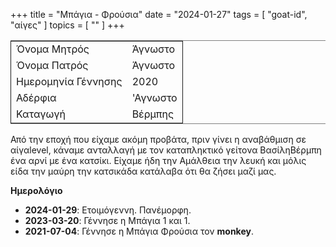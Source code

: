 +++
title = "Μπάγια - Φρούσια"
date = "2024-01-27"
tags = [ "goat-id", "αίγες" ]
topics = [ "" ]
+++

<table border="2" cellspacing="0" cellpadding="6" rules="groups" frame="hsides">


<colgroup>
<col  class="org-left" />

<col  class="org-left" />
</colgroup>
<tbody>
<tr>
<td class="org-left">Όνομα Μητρός</td>
<td class="org-left">Άγνωστο</td>
</tr>


<tr>
<td class="org-left">Όνομα Πατρός</td>
<td class="org-left">Άγνωστο</td>
</tr>


<tr>
<td class="org-left">Ημερομηνία Γέννησης</td>
<td class="org-left">2020</td>
</tr>


<tr>
<td class="org-left">Αδέρφια</td>
<td class="org-left">'Αγνωστο</td>
</tr>


<tr>
<td class="org-left">Καταγωγή</td>
<td class="org-left">Βέρμπης</td>
</tr>
</tbody>
</table>

Από την εποχή που είχαμε ακόμη προβάτα, πριν γίνει η αναβάθμιση σε αίγαlevel, κάναμε ανταλλαγή με τον καταπληκτικό γείτονα ΒασίληΒέρμπη ένα αρνί με ένα κατσίκι. Είχαμε ήδη την Αμάλθεια την λευκή και μόλις είδα την μαύρη την κατσικάδα κατάλαβα ότι θα ζήσει μαζί μας.

**Ημερολόγιο**

-   **2024-01-29**: Ετοιμόγεννη. Πανέμορφη.
-   **2023-03-20**: Γέννησε η Μπάγια 1 και 1.
-   **2021-07-04**: Γέννησε η Μπάγια Φρούσια τον **monkey**.
